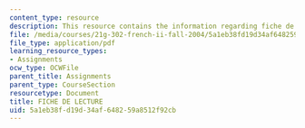 ```yaml
---
content_type: resource
description: This resource contains the information regarding fiche de lecture.
file: /media/courses/21g-302-french-ii-fall-2004/5a1eb38fd19d34af648259a8512f92cb_MIT21G_302_F04_lecture_H.pdf
file_type: application/pdf
learning_resource_types:
- Assignments
ocw_type: OCWFile
parent_title: Assignments
parent_type: CourseSection
resourcetype: Document
title: FICHE DE LECTURE
uid: 5a1eb38f-d19d-34af-6482-59a8512f92cb
---
```

